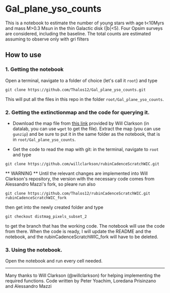 # Gal_plane_yso_counts
This is a notebook to estimate the number of young stars with age t<10Myrs and mass M>0.3 Msun in the thin Galactic disk (|b|<5). Four Opsim surveys are considered, including the baseline. The total counts are estimated assuming to observe only with gri filters  

## How to use

### 1. Getting the notebook

Open a terminal, navigate to a folder of choice (let's call it `root`) and type

```
git clone https://github.com/Thalos12/Gal_plane_yso_counts.git
```

This will put all the files in this repo in the folder `root/Gal_plane_yso_counts`.

### 2. Getting the extinctionmap and the code for querying it.

- Download the map file from [this link](http://www-personal.umd.umich.edu/~wiclarks/rubin/merged_ebv3d_nside64_defaults.fits.gz) provided by Will Clarkson (in datalab, you can use `wget` to get the file). Extract the map (you can use `gunzip`) and be sure to put it in the same folder as the notebook, that is in `root/Gal_plane_yso_counts`.

- Get the code to read the map with git: in the terminal, navigate to `root` and type


```
git clone https://github.com/willclarkson/rubinCadenceScratchWIC.git
```


** WARNING ** Until the relevant changes are implemented into Will Clarkson's repository, the version with the necessary code comes from Alessandro Mazzi's fork, so pleare run also

```
git clone https://github.com/Thalos12/rubinCadenceScratchWIC.git rubinCadenceScratchWIC_fork
```

then get into the newly created folder and type

```
git checkout distmag_pixels_subset_2
```

to get the branch that has the working code. The notebook will use the code from there. When the code is ready, I will update the README and the notebook, and the rubinCadenceScratchWIC_fork will have to be deleted.

### 3. Using the notebook.

Open the notebook and run every cell needed.

---

Many thanks to Will Clarkson (@willclarkson) for helping implementing the required functions.
Code written by Peter Yoachim, Loredana Prisinzano and Alessandro Mazzi
